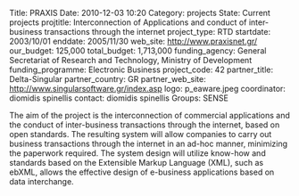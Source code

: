 Title: PRAXIS
Date: 2010-12-03 10:20
Category: projects
State: Current projects
projtitle: Interconnection of Applications and conduct of inter-business transactions through the internet
project_type: RTD
startdate: 2003/10/01
enddate: 2005/11/30
web_site: http://www.praxisnet.gr/
our_budget: 125,000
total_budget: 1,713,000
funding_agency: General Secretariat of Research and Technology, Ministry of Development
funding_programme: Electronic Business
project_code: 42
partner_title: Delta-Singular
partner_country: GR
partner_web_site: http://www.singularsoftware.gr/index.asp
logo: p_eaware.jpeg
coordinator: diomidis spinellis
contact: diomidis spinellis
Groups: SENSE

The aim of the project is the interconnection of commercial applications
and the conduct of inter-business transactions through the internet,
based on open standards. The resulting system will allow companies to
carry out business transactions through the internet in an ad-hoc
manner, minimizing the paperwork required. The system design will
utilize know-how and standards based on the Extensible Markup Language
(XML), such as ebXML, allows the effective design of e-business
applications based on data interchange.
